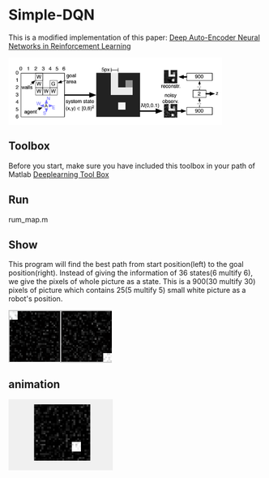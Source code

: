 # Simple-DQN

This is a modified implementation of this paper:
[Deep Auto-Encoder Neural Networks in Reinforcement Learning](https://www.google.com.tw/url?sa=t&rct=j&q=&esrc=s&source=web&cd=1&cad=rja&uact=8&ved=0ahUKEwjD5Y2Q9O3PAhWIoJQKHfgsAykQFggdMAA&url=http%3A%2F%2Fciteseerx.ist.psu.edu%2Fviewdoc%2Fdownload%3Fdoi%3D10.1.1.172.1873%26rep%3Drep1%26type%3Dpdf&usg=AFQjCNH7-9ZJoUGz9KGpHP2WaeZ-A5KHWA&sig2=M-wtUBp9gGEvCSfzDtDOzA)

<img src="./picture/paper.PNG"  alt="paper" align=center />

## Toolbox
Before you start, make sure you have included this toolbox in your path of Matlab
[Deeplearning Tool Box](https://github.com/rasmusbergpalm/DeepLearnToolbox)

## Run
rum_map.m

## Show
This program will find the best path from start position(left) to the goal position(right).
Instead of giving the information of 36 states(6 multify 6), we give the pixels of whole picture as a state.
This is a 900(30 multify 30) pixels of picture which contains 25(5 multify 5) small white picture as a robot's position.

<img src="./picture/start.PNG"  alt="start" align=left />
<img src="./picture/goal.PNG"  alt="start" align=center />

## animation
<img src="./picture/Animation.gif"  alt="paper" align=center />
